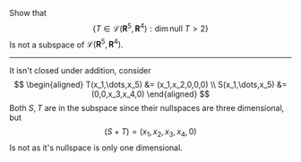 Show that
$$
\{
T\in \mathcal L(\mathbf R^5, \mathbf R^4)
: \dim \text{null }T > 2
\}
$$
Is not a subspace of $\mathcal L(\mathbf R^5, \mathbf R^4)$.

---

It isn't closed under addition, consider
$$
\begin{aligned}
T(x_1,\dots,x_5) &= (x_1,x_2,0,0,0) \\
S(x_1,\dots,x_5) &= (0,0,x_3,x_4,0)
\end{aligned}
$$
Both $S,T$ are in the subspace since their nullspaces are three dimensional, but
$$
(S + T) = (x_1,x_2,x_3,x_4,0)
$$
Is not as it's nullspace is only one dimensional.